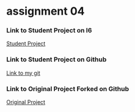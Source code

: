 # assignment 04
### Link to Student Project on I6
[Student Project](https://i6.cims.nyu.edu/~rds493/drawing/assignment04 "Assignment 04")
### Link to Student Project on Github
[Link to my git](https://github.com/rickcamaca/assignment4")
### Link to Original Project Forked on Github
[Original Project](https://github.com/sotrepp/assignment4)


